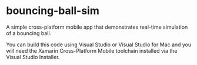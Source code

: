 # bouncing-ball-sim
A simple cross-platform mobile app that demonstrates real-time simulation of a bouncing ball.    

You can build this code using Visual Studio or Visual Studio for Mac and you will need the Xamarin Cross-Platform Mobile toolchain installed via the Visual Studio Installer.
